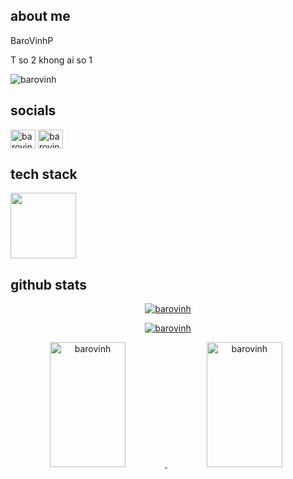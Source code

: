 ## about me

<p>BaroVinhP</p> <p>T so 2 khong ai so 1</p>
<p align="left"> <img src="https://komarev.com/ghpvc/?username=barovinh&label=Profile%20views&color=0e75b6&style=flat" alt="barovinh" /> </p>

## socials

<p align="left">
<a href="https://fb.com/barovinh" target="blank"><img align="center" src="https://raw.githubusercontent.com/rahuldkjain/github-profile-readme-generator/master/src/images/icons/Social/facebook.svg" alt="barovinh" height="30" width="40" /></a>
<a href="https://instagram.com/barovinh" target="blank"><img align="center" src="https://raw.githubusercontent.com/rahuldkjain/github-profile-readme-generator/master/src/images/icons/Social/instagram.svg" alt="barovinh" height="30" width="40" /></a>
</p>

## tech stack

<p align="left">
  <img src="https://skillicons.dev/icons?i=c,cs,dotnet,py,java,cpp,php,js,html,css,laravel,firebase,sqlite,mysql,jquery,bootstrap,figma,git,vscode,androidstudio,eclipse" height="105px">
</p>

## github stats

<p align="center">
  <a href="https://github.com/barovinh">
    <img src="https://github-readme-streak-stats.herokuapp.com/?user=barovinh&theme=radical&hide_border=true" alt="barovinh"/>
  </a>
</p>
<p align="center">
  <a href="https://github.com/barovinh">
    <img src="http://github-profile-summary-cards.vercel.app/api/cards/profile-details?username=barovinh&theme=radical&" alt="barovinh"/>
  </a>
</p>
<div width="100%" align="center" style="display:inline">
  <a href="https://github.com/barovinh">
    <img alt="barovinh" src="https://denvercoder1-github-readme-stats.vercel.app/api?username=barovinh&show_icons=true&count_private=true&theme=radical&hide_border=true" width="49%" height="200px"/>
  </a>
  <a href="https://github.com/barovinh">
    <img alt="barovinh" src="https://denvercoder1-github-readme-stats.vercel.app/api/top-langs/?username=barovinh&langs_count=8&layout=compact&theme=radical&hide_border=true" width="49%" height="200px"/>
  </a>
</div>
<br/>
